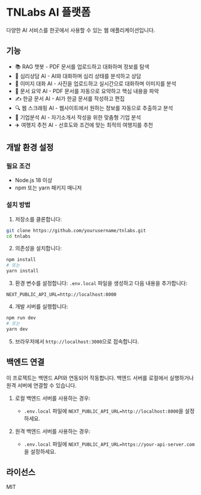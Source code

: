 # TNLabs AI 플랫폼

다양한 AI 서비스를 한곳에서 사용할 수 있는 웹 애플리케이션입니다.

## 기능

- 📚 RAG 챗봇 - PDF 문서를 업로드하고 대화하며 정보를 탐색
- 💭 심리상담 AI - AI와 대화하며 심리 상태를 분석하고 상담 
- 🎨 이미지 대화 AI - 사진을 업로드하고 실시간으로 대화하며 이미지를 분석
- 📄 문서 요약 AI - PDF 문서를 자동으로 요약하고 핵심 내용을 파악
- ✍️ 한글 문서 AI - AI가 한글 문서를 작성하고 편집
- 🔍 웹 스크래핑 AI - 웹사이트에서 원하는 정보를 자동으로 추출하고 분석
- 💼 기업분석 AI - 자기소개서 작성을 위한 맞춤형 기업 분석
- ✈️ 여행지 추천 AI - 선호도와 조건에 맞는 최적의 여행지를 추천

## 개발 환경 설정

### 필요 조건

- Node.js 18 이상
- npm 또는 yarn 패키지 매니저

### 설치 방법

1. 저장소를 클론합니다:
```bash
git clone https://github.com/yourusername/tnlabs.git
cd tnlabs
```

2. 의존성을 설치합니다:
```bash
npm install
# 또는
yarn install
```

3. 환경 변수를 설정합니다:
`.env.local` 파일을 생성하고 다음 내용을 추가합니다:
```
NEXT_PUBLIC_API_URL=http://localhost:8000
```

4. 개발 서버를 실행합니다:
```bash
npm run dev
# 또는
yarn dev
```

5. 브라우저에서 `http://localhost:3000`으로 접속합니다.

## 백엔드 연결

이 프로젝트는 백엔드 API와 연동되어 작동합니다. 백엔드 서버를 로컬에서 실행하거나 원격 서버에 연결할 수 있습니다.

1. 로컬 백엔드 서버를 사용하는 경우:
   - `.env.local` 파일에 `NEXT_PUBLIC_API_URL=http://localhost:8000`을 설정하세요.

2. 원격 백엔드 서버를 사용하는 경우:
   - `.env.local` 파일에 `NEXT_PUBLIC_API_URL=https://your-api-server.com`을 설정하세요.

## 라이선스

MIT

